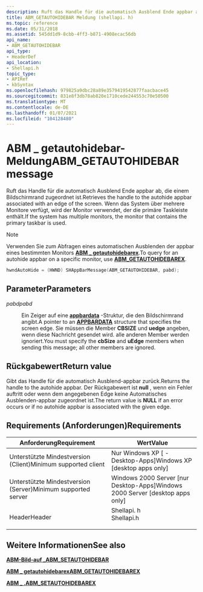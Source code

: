 ```yaml
---
description: Ruft das Handle für die automatisch Ausblend Ende appbar ab, die einem Bildschirmrand zugeordnet ist. Wenn das System über mehrere Monitore verfügt, wird der Monitor verwendet, der die primäre Taskleiste enthält.
title: ABM_GETAUTOHIDEBAR Meldung (shellapi. h)
ms.topic: reference
ms.date: 05/31/2018
ms.assetid: 545dd1d9-8cbb-4ff3-b871-4908ecac56db
api_name:
- ABM_GETAUTOHIDEBAR
api_type:
- HeaderDef
api_location:
- Shellapi.h
topic_type:
- APIRef
- kbSyntax
ms.openlocfilehash: 979825a9dbc28a89e3579419542877faacbace45
ms.sourcegitcommit: 831e8f3db78ab820e1710cede244553c70e50500
ms.translationtype: MT
ms.contentlocale: de-DE
ms.lasthandoff: 01/07/2021
ms.locfileid: "104128480"
---
```

# <a name="abm_getautohidebar-message"></a><span data-ttu-id="e71fd-104">ABM \_ getautohidebar-Meldung</span><span class="sxs-lookup"><span data-stu-id="e71fd-104">ABM\_GETAUTOHIDEBAR message</span></span>

<span data-ttu-id="e71fd-105">Ruft das Handle für die automatisch Ausblend Ende appbar ab, die einem Bildschirmrand zugeordnet ist.</span><span class="sxs-lookup"><span data-stu-id="e71fd-105">Retrieves the handle to the autohide appbar associated with an edge of the screen.</span></span> <span data-ttu-id="e71fd-106">Wenn das System über mehrere Monitore verfügt, wird der Monitor verwendet, der die primäre Taskleiste enthält.</span><span class="sxs-lookup"><span data-stu-id="e71fd-106">If the system has multiple monitors, the monitor that contains the primary taskbar is used.</span></span>

> [!Note]  
> <span data-ttu-id="e71fd-107">Verwenden Sie zum Abfragen eines automatischen Ausblenden der appbar eines bestimmten Monitors [**ABM \_ getautohidebarex**](abm-getautohidebarex.md).</span><span class="sxs-lookup"><span data-stu-id="e71fd-107">To query for an autohide appbar on a specific monitor, use [**ABM\_GETAUTOHIDEBAREX**](abm-getautohidebarex.md).</span></span>

 


```C++
hwndAutoHide = (HWND) SHAppBarMessage(ABM_GETAUTOHIDEBAR, pabd);
```



## <a name="parameters"></a><span data-ttu-id="e71fd-108">Parameter</span><span class="sxs-lookup"><span data-stu-id="e71fd-108">Parameters</span></span>

<dl> <dt>

<span data-ttu-id="e71fd-109">*pabd*</span><span class="sxs-lookup"><span data-stu-id="e71fd-109">*pabd*</span></span> 
</dt> <dd>

<span data-ttu-id="e71fd-110">Ein Zeiger auf eine [**appbardata**](/windows/desktop/api/Shellapi/ns-shellapi-appbardata) -Struktur, die den Bildschirmrand angibt.</span><span class="sxs-lookup"><span data-stu-id="e71fd-110">A pointer to an [**APPBARDATA**](/windows/desktop/api/Shellapi/ns-shellapi-appbardata) structure that specifies the screen edge.</span></span> <span data-ttu-id="e71fd-111">Sie müssen die Member **CBSIZE** und **uedge** angeben, wenn diese Nachricht gesendet wird. alle anderen Member werden ignoriert.</span><span class="sxs-lookup"><span data-stu-id="e71fd-111">You must specify the **cbSize** and **uEdge** members when sending this message; all other members are ignored.</span></span>

</dd> </dl>

## <a name="return-value"></a><span data-ttu-id="e71fd-112">Rückgabewert</span><span class="sxs-lookup"><span data-stu-id="e71fd-112">Return value</span></span>

<span data-ttu-id="e71fd-113">Gibt das Handle für die automatisch Ausblend-appbar zurück.</span><span class="sxs-lookup"><span data-stu-id="e71fd-113">Returns the handle to the autohide appbar.</span></span> <span data-ttu-id="e71fd-114">Der Rückgabewert ist **null** , wenn ein Fehler auftritt oder wenn dem angegebenen Edge keine Automatisches Ausblenden-appbar zugeordnet ist.</span><span class="sxs-lookup"><span data-stu-id="e71fd-114">The return value is **NULL** if an error occurs or if no autohide appbar is associated with the given edge.</span></span>

## <a name="requirements"></a><span data-ttu-id="e71fd-115">Requirements (Anforderungen)</span><span class="sxs-lookup"><span data-stu-id="e71fd-115">Requirements</span></span>



| <span data-ttu-id="e71fd-116">Anforderung</span><span class="sxs-lookup"><span data-stu-id="e71fd-116">Requirement</span></span> | <span data-ttu-id="e71fd-117">Wert</span><span class="sxs-lookup"><span data-stu-id="e71fd-117">Value</span></span> |
|-------------------------------------|---------------------------------------------------------------------------------------|
| <span data-ttu-id="e71fd-118">Unterstützte Mindestversion (Client)</span><span class="sxs-lookup"><span data-stu-id="e71fd-118">Minimum supported client</span></span><br/> | <span data-ttu-id="e71fd-119">Nur Windows XP \[ -Desktop-Apps\]</span><span class="sxs-lookup"><span data-stu-id="e71fd-119">Windows XP \[desktop apps only\]</span></span><br/>                                           |
| <span data-ttu-id="e71fd-120">Unterstützte Mindestversion (Server)</span><span class="sxs-lookup"><span data-stu-id="e71fd-120">Minimum supported server</span></span><br/> | <span data-ttu-id="e71fd-121">Windows 2000 Server \[nur Desktop-Apps\]</span><span class="sxs-lookup"><span data-stu-id="e71fd-121">Windows 2000 Server \[desktop apps only\]</span></span><br/>                                  |
| <span data-ttu-id="e71fd-122">Header</span><span class="sxs-lookup"><span data-stu-id="e71fd-122">Header</span></span><br/>                   | <dl> <span data-ttu-id="e71fd-123"><dt>Shellapi. h</dt></span><span class="sxs-lookup"><span data-stu-id="e71fd-123"><dt>Shellapi.h</dt></span></span> </dl> |



## <a name="see-also"></a><span data-ttu-id="e71fd-124">Weitere Informationen</span><span class="sxs-lookup"><span data-stu-id="e71fd-124">See also</span></span>

<dl> <dt>

[<span data-ttu-id="e71fd-125">**ABM-Bild-auf \_**</span><span class="sxs-lookup"><span data-stu-id="e71fd-125">**ABM\_SETAUTOHIDEBAR**</span></span>](abm-setautohidebar.md)
</dt> <dt>

[<span data-ttu-id="e71fd-126">**ABM \_ getautohidebarex**</span><span class="sxs-lookup"><span data-stu-id="e71fd-126">**ABM\_GETAUTOHIDEBAREX**</span></span>](abm-getautohidebarex.md)
</dt> <dt>

[<span data-ttu-id="e71fd-127">**ABM \_ .**</span><span class="sxs-lookup"><span data-stu-id="e71fd-127">**ABM\_SETAUTOHIDEBAREX**</span></span>](abm-setautohidebarex.md)
</dt> </dl>

 

 




